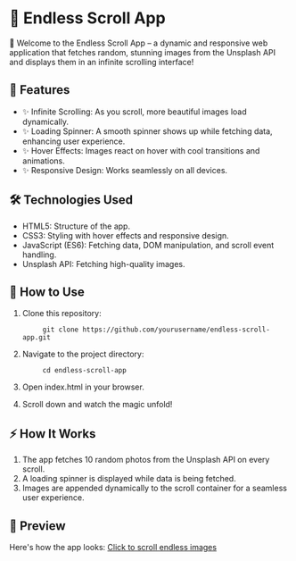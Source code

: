 # 📜 Endless Scroll App

🚀 Welcome to the Endless Scroll App – a dynamic and responsive web application that fetches random, stunning images from the Unsplash API and displays them in an infinite scrolling interface!

## 🌟 Features

- ✨ Infinite Scrolling: As you scroll, more beautiful images load dynamically.
- ✨ Loading Spinner: A smooth spinner shows up while fetching data, enhancing user experience.
- ✨ Hover Effects: Images react on hover with cool transitions and animations.
- ✨ Responsive Design: Works seamlessly on all devices.

## 🛠️ Technologies Used

- HTML5: Structure of the app.
- CSS3: Styling with hover effects and responsive design.
- JavaScript (ES6): Fetching data, DOM manipulation, and scroll event handling.
- Unsplash API: Fetching high-quality images.

## 🚀 How to Use

1. Clone this repository:

            git clone https://github.com/yourusername/endless-scroll-app.git  

2. Navigate to the project directory:

            cd endless-scroll-app  

3. Open index.html in your browser.

4. Scroll down and watch the magic unfold!

## ⚡ How It Works

1. The app fetches 10 random photos from the Unsplash API on every scroll.
2. A loading spinner is displayed while data is being fetched.
3. Images are appended dynamically to the scroll container for a seamless user experience.

## 📸 Preview
Here's how the app looks: [Click to scroll endless images](https://avantikasingh2110.github.io/Endless_Scroll_Project/)